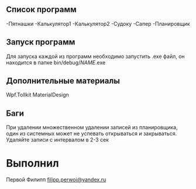 Список программ
----------------

-Пятнашки
-Калькулятор1
-Калькулятор2
-Судоку
-Сапер
-Планировщик

Запуск программ
----------------
Для запуска каждой из программ необходимо запустить .exe файл, он находится в папке
bin/debug/$NAME$.exe

Дополнительные материалы
-------------------------
Wpf.Tollkit
MaterialDesign

Баги
----
При удалении множественном удалении записей из планировщика, один из системных
может не успевать открываться и закрываться. Удаляйте записи с интервалом в 2-3 сек

Выполнил
========
Первой Филипп
filipp.perwoi@yandex.ru

